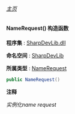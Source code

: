 ###### [主页](./Index.md "主页")

#### NameRequest() 构造函数

**程序集** : [SharpDevLib.dll](./SharpDevLib.assembly.md "SharpDevLib.dll")

**命名空间** : [SharpDevLib](./SharpDevLib.namespace.md "SharpDevLib")

**所属类型** : [NameRequest](./SharpDevLib.NameRequest.md "NameRequest")

``` csharp
public NameRequest()
```
**注释**

*实例化name request*


